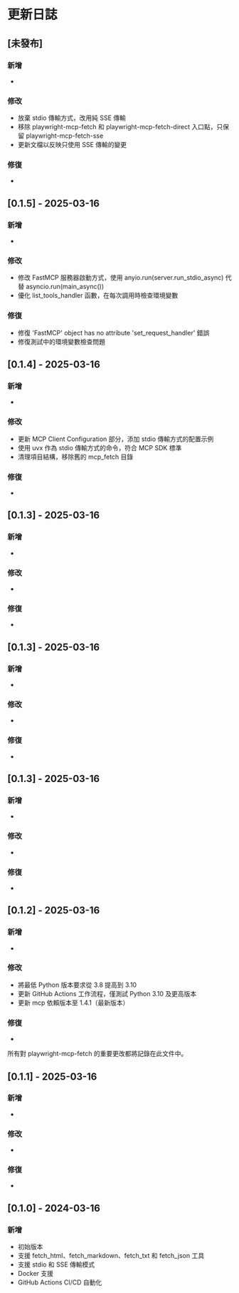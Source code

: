 # 更新日誌

## [未發布]

### 新增
- 

### 修改
- 放棄 stdio 傳輸方式，改用純 SSE 傳輸
- 移除 playwright-mcp-fetch 和 playwright-mcp-fetch-direct 入口點，只保留 playwright-mcp-fetch-sse
- 更新文檔以反映只使用 SSE 傳輸的變更

### 修復
- 


## [0.1.5] - 2025-03-16

### 新增
- 

### 修改
- 修改 FastMCP 服務器啟動方式，使用 anyio.run(server.run_stdio_async) 代替 asyncio.run(main_async())
- 優化 list_tools_handler 函數，在每次調用時檢查環境變數

### 修復
- 修復 'FastMCP' object has no attribute 'set_request_handler' 錯誤
- 修復測試中的環境變數檢查問題


## [0.1.4] - 2025-03-16

### 新增
- 

### 修改
- 更新 MCP Client Configuration 部分，添加 stdio 傳輸方式的配置示例
- 使用 uvx 作為 stdio 傳輸方式的命令，符合 MCP SDK 標準
- 清理項目結構，移除舊的 mcp_fetch 目錄

### 修復
- 


## [0.1.3] - 2025-03-16

### 新增
- 

### 修改
- 

### 修復
- 


## [0.1.3] - 2025-03-16

### 新增
- 

### 修改
- 

### 修復
- 


## [0.1.3] - 2025-03-16

### 新增
- 

### 修改
- 

### 修復
- 


## [0.1.2] - 2025-03-16

### 新增
- 

### 修改
- 將最低 Python 版本要求從 3.8 提高到 3.10
- 更新 GitHub Actions 工作流程，僅測試 Python 3.10 及更高版本
- 更新 mcp 依賴版本至 1.4.1（最新版本）

### 修復
- 


所有對 playwright-mcp-fetch 的重要更改都將記錄在此文件中。

## [0.1.1] - 2025-03-16

### 新增
- 

### 修改
- 

### 修復
- 

## [0.1.0] - 2024-03-16

### 新增
- 初始版本
- 支援 fetch_html、fetch_markdown、fetch_txt 和 fetch_json 工具
- 支援 stdio 和 SSE 傳輸模式
- Docker 支援
- GitHub Actions CI/CD 自動化 